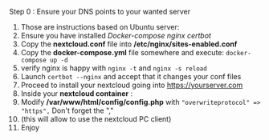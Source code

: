 Step 0 : Ensure your DNS points to your wanted server
1. Those are instructions based on Ubuntu server:
2. Ensure you have installed *Docker-compose nginx certbot*
2. Copy the **nextcloud.conf** file into **/etc/nginx/sites-enabled.conf**
4. Copy the **docker-compose.yml** file somewhere and execute: `docker-compose up -d`
5. verify nginx is happy with `nginx -t` and `nginx -s reload`
6. Launch `certbot --nginx` and accept that it changes your conf files
7. Proceed to install your nextcloud going into https://yourserver.com
8. Inside your **nextcloud container** :
9. Modify **/var/www/html/config/config.php** with `"overwriteprotocol" => "https",` Don't forget the ","
10. (this will allow to use the nextcloud PC client)
11. Enjoy